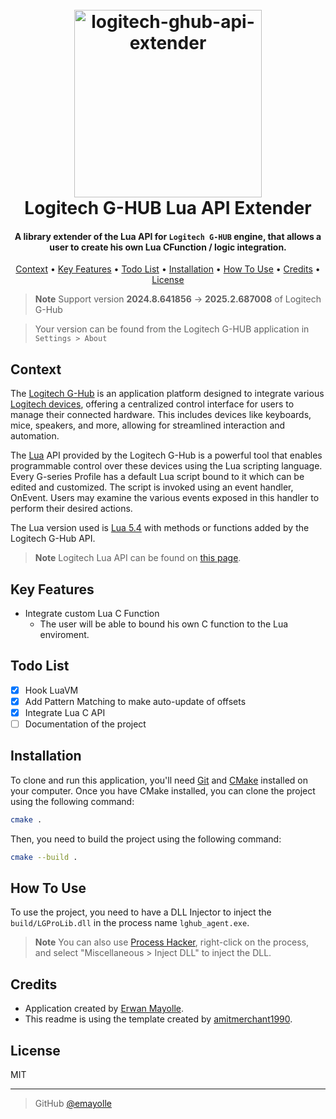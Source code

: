 <!-- 2025.1.673329 -->


<h1 align="center">
  <br>
  <a href="https://github.com/emayolle/logitech-ghub-api-extender"><img src="https://www.logitechg.com/content/dam/logitech/en/nav/brand-logos/new/logitech.svg" alt="logitech-ghub-api-extender" width="300"></a>
  <br>
  Logitech G-HUB Lua API Extender
  <br>
</h1>

<h4 align="center">A library extender of the Lua API for <code>Logitech G-HUB</code> engine, that allows a user to create his own Lua CFunction / logic integration.</h4>


<p align="center">
  <a href="#context">Context</a> •
  <a href="#key-features">Key Features</a> •
  <a href="#todo-list">Todo List</a> •
  <a href="#installation">Installation</a> •
  <a href="#how-to-use">How To Use</a> •
  <a href="#credits">Credits</a> •
  <a href="#license">License</a>
</p>

<!-- ![screenshot](https://raw.githubusercontent.com/emayolle/django_final/main/git_images/exemple.gif) -->

> **Note**
> Support version **__2024.8.641856__** &rarr; **__2025.2.687008__** of Logitech G-Hub

> Your version can be found from the Logitech G-HUB application in `Settings > About`

## Context
The [Logitech G-Hub](https://www.logitechg.com/fr-fr/innovation/g-hub.html) is an application platform designed to integrate various [Logitech devices](https://www.logitechg.com/), offering a centralized control interface for users to manage their connected hardware. This includes devices like keyboards, mice, speakers, and more, allowing for streamlined interaction and automation.

The [Lua](https://www.lua.org/) API provided by the Logitech G-Hub is a powerful tool that enables programmable control over these devices using the Lua scripting language. Every G-series Profile has a default Lua script bound to it which can be edited and customized.
The script is invoked using an event handler, OnEvent. Users may examine the various events
exposed in this handler to perform their desired actions.

The Lua version used is [Lua 5.4](https://www.lua.org/versions.html#5.4) with methods or functions added by the Logitech G-Hub API.

> **Note**
> Logitech Lua API can be found on [this page](https://douile.com/logitech-toggle-keys/APIDocs.pdf).
## Key Features

* Integrate custom Lua C Function
  - The user will be able to bound his own C function to the Lua enviroment.



## Todo List

- [x] Hook LuaVM
- [x] Add Pattern Matching to make auto-update of offsets
- [x] Integrate Lua C API
- [ ] Documentation of the project

## Installation
To clone and run this application, you'll need [Git](https://git-scm.com) and [CMake](https://cmake.org/) installed on your computer. Once you have CMake installed, you can clone the project using the following command:
```bash
cmake .
```
Then, you need to build the project using the following command:
```bash
cmake --build .
```

## How To Use

<!-- To use the project, you need to run `build/LGPro.exe`. -->
To use the project, you need to have a DLL Injector to inject the `build/LGProLib.dll` in the process name `lghub_agent.exe`.

> **Note**
> You can also use [Process Hacker](https://processhacker.sourceforge.io/downloads.php), right-click on the process, and select "Miscellaneous > Inject DLL" to inject the DLL.


<!-- 
> **Note**
> If you're using Linux Bash you can do `python manage.py shell < generate_data.py` to generate some data in the database.
-->

## Credits

- Application created by [Erwan Mayolle](https://github.com/emayolle).
- This readme is using the template created by [amitmerchant1990](https://github.com/amitmerchant1990).

## License

MIT

---

> GitHub [@emayolle](https://github.com/emayolle)


